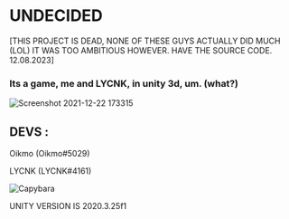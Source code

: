 # UNDECIDED

[THIS PROJECT IS DEAD, NONE OF THESE GUYS ACTUALLY DID MUCH (LOL) IT WAS TOO AMBITIOUS HOWEVER. HAVE THE SOURCE CODE. 12.08.2023]

### Its a game, me and LYCNK, in unity 3d, um. (what?)

![Screenshot 2021-12-22 173315](https://user-images.githubusercontent.com/78755068/147254703-da2f30e6-d457-4707-8431-ad2ff635057e.png) 

## DEVS :

Oikmo (Oikmo#5029)  

LYCNK (LYCNK#4161)  


![Capybara](https://user-images.githubusercontent.com/65462136/173542828-60647788-d8e0-4ef6-85e1-6abe49538c70.png)  


UNITY VERSION IS 2020.3.25f1
